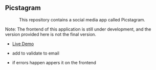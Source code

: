 ## Picstagram

<p align="center">
    This repository contains a social media app called Picstagram.
</p>

Note: The frontend of this application is still under development, and the version provided here is not the final version.

-   [Live Demo](https://social-media-fbu5fz55l-sayed4900.vercel.app/)

-   add to validate to email
-   if errors happen appers it on the frontend
